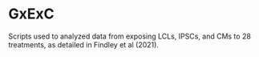 # GxExC
Scripts used to analyzed data from exposing LCLs, IPSCs, and CMs to 28 treatments, as detailed in Findley et al (2021).
